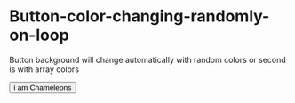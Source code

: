 # Button-color-changing-randomly-on-loop
Button background will change automatically with random colors or second is with array colors

<button type="button" id="background">i am Chameleons</button>

<script type="text/javascript">

var i = 0;
function change() {
  var doc = document.getElementById("background");
  var randomColor = Math.floor(Math.random() * 16777215).toString(16);
  var color = "#" + randomColor;
  doc.style.backgroundColor = color;
  i = (i + 1) % color.length;
}
setInterval(change, 1000);
</script>
